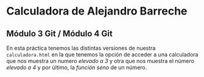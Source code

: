 # Calculadora de Alejandro Barreche

## Módulo 3 Git / Módulo 4 Git

En esta práctica tenemos las distintas versiones de nuestra `calculadora.html` en la que tenemos la opción de acceder a una calculadora que nos muestra un numero *elevado a 3* y otra que nos muestra el número *elevado a 4* y por último, la _función seno_ de un número.
